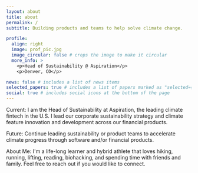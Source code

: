 ```yaml
---
layout: about
title: about
permalink: /
subtitle: Building products and teams to help solve climate change.

profile:
  align: right
  image: prof_pic.jpg
  image_circular: false # crops the image to make it circular
  more_info: >
    <p>Head of Sustainability @ Aspiration</p>
    <p>Denver, CO</p>

news: false # includes a list of news items
selected_papers: true # includes a list of papers marked as "selected={true}"
social: true # includes social icons at the bottom of the page
---
```


Current: I am the Head of Sustainability at Aspiration, the leading climate fintech in the U.S. I lead our corporate sustainability strategy and climate feature innovation and development across our financial products.

Future: Continue leading sustainability or product teams to accelerate climate progress through software and/or financial products.

About Me: I'm a life-long learner and hybrid athlete that loves hiking, running, lifting, reading, biohacking, and spending time with friends and family. Feel free to reach out if you would like to connect.

